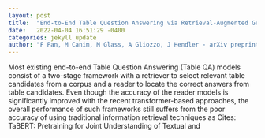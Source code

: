 ```yaml
---
layout: post
title:  "End-to-End Table Question Answering via Retrieval-Augmented Generation"
date:   2022-04-04 16:51:29 -0400
categories: jekyll update
author: "F Pan, M Canim, M Glass, A Gliozzo, J Hendler - arXiv preprint arXiv:2203.16714, 2022"
---
```

Most existing end-to-end Table Question Answering (Table QA) models consist of a two-stage framework with a retriever to select relevant table candidates from a corpus and a reader to locate the correct answers from table candidates. Even though the accuracy of the reader models is significantly improved with the recent transformer-based approaches, the overall performance of such frameworks still suffers from the poor accuracy of using traditional information retrieval techniques as Cites: TaBERT: Pretraining for Joint Understanding of Textual and